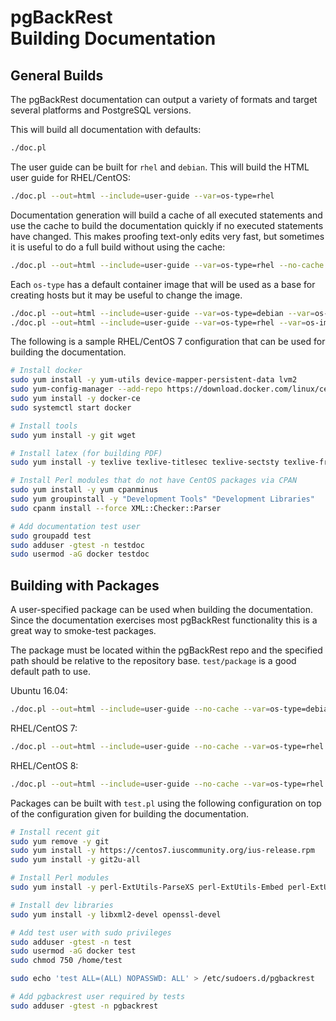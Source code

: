 # pgBackRest <br/> Building Documentation

## General Builds

The pgBackRest documentation can output a variety of formats and target several platforms and PostgreSQL versions.

This will build all documentation with defaults:
```bash
./doc.pl
```
The user guide can be built for `rhel` and `debian`. This will build the HTML user guide for RHEL/CentOS:
```bash
./doc.pl --out=html --include=user-guide --var=os-type=rhel
```
Documentation generation will build a cache of all executed statements and use the cache to build the documentation quickly if no executed statements have changed. This makes proofing text-only edits very fast, but sometimes it is useful to do a full build without using the cache:
```bash
./doc.pl --out=html --include=user-guide --var=os-type=rhel --no-cache
```
Each `os-type` has a default container image that will be used as a base for creating hosts but it may be useful to change the image.
```bash
./doc.pl --out=html --include=user-guide --var=os-type=debian --var=os-image=debian:9
./doc.pl --out=html --include=user-guide --var=os-type=rhel --var=os-image=centos:7
```
The following is a sample RHEL/CentOS 7 configuration that can be used for building the documentation.
```bash
# Install docker
sudo yum install -y yum-utils device-mapper-persistent-data lvm2
sudo yum-config-manager --add-repo https://download.docker.com/linux/centos/docker-ce.repo
sudo yum install -y docker-ce
sudo systemctl start docker

# Install tools
sudo yum install -y git wget

# Install latex (for building PDF)
sudo yum install -y texlive texlive-titlesec texlive-sectsty texlive-framed texlive-epstopdf ghostscript

# Install Perl modules that do not have CentOS packages via CPAN
sudo yum install -y yum cpanminus
sudo yum groupinstall -y "Development Tools" "Development Libraries"
sudo cpanm install --force XML::Checker::Parser

# Add documentation test user
sudo groupadd test
sudo adduser -gtest -n testdoc
sudo usermod -aG docker testdoc
```

## Building with Packages

A user-specified package can be used when building the documentation. Since the documentation exercises most pgBackRest functionality this is a great way to smoke-test packages.

The package must be located within the pgBackRest repo and the specified path should be relative to the repository base. `test/package` is a good default path to use.

Ubuntu 16.04:
```bash
./doc.pl --out=html --include=user-guide --no-cache --var=os-type=debian --var=os-image=ubuntu:16.04 --var=package=test/package/pgbackrest_2.08-0_amd64.deb
```
RHEL/CentOS 7:
```bash
./doc.pl --out=html --include=user-guide --no-cache --var=os-type=rhel --var=os-image=centos:7  --var=package=test/package/pgbackrest-2.08-1.el7.x86_64.rpm
```
RHEL/CentOS 8:
```bash
./doc.pl --out=html --include=user-guide --no-cache --var=os-type=rhel --var=os-image=centos:8 --var=package=test/package/pgbackrest-2.08-1.el8.x86_64.rpm
```
Packages can be built with `test.pl` using the following configuration on top of the configuration given for building the documentation.
```bash
# Install recent git
sudo yum remove -y git
sudo yum install -y https://centos7.iuscommunity.org/ius-release.rpm
sudo yum install -y git2u-all

# Install Perl modules
sudo yum install -y perl-ExtUtils-ParseXS perl-ExtUtils-Embed perl-ExtUtils-MakeMaker perl-YAML-LibYAML

# Install dev libraries
sudo yum install -y libxml2-devel openssl-devel

# Add test user with sudo privileges
sudo adduser -gtest -n test
sudo usermod -aG docker test
sudo chmod 750 /home/test

sudo echo 'test ALL=(ALL) NOPASSWD: ALL' > /etc/sudoers.d/pgbackrest

# Add pgbackrest user required by tests
sudo adduser -gtest -n pgbackrest
```
